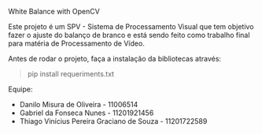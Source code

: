 White Balance with OpenCV


Este projeto é um SPV - Sistema de Processamento Visual que tem objetivo fazer o ajuste do balanço de branco e está sendo feito como trabalho final para matéria de Processamento de Vídeo.

Antes de rodar o projeto, faça a instalação da bibliotecas através:
> pip install requeriments.txt

Equipe:

* Danilo Misura de Oliveira - 11006514
* Gabriel da Fonseca Nunes - 11201921456
* Thiago Vinícius Pereira Graciano de Souza - 11201722589

